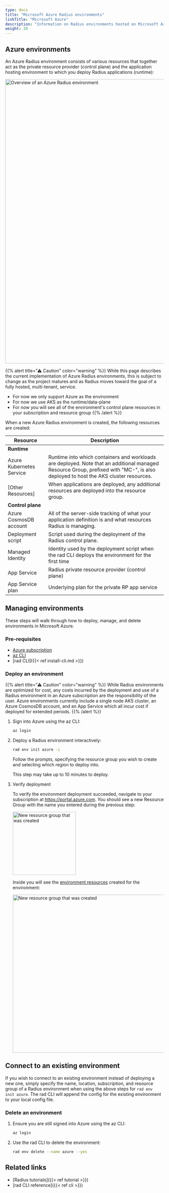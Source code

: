 ```yaml
---
type: docs
title: "Microsoft Azure Radius environments"
linkTitle: "Microsoft Azure"
description: "Information on Radius environments hosted on Microsoft Azure"
weight: 20
---
```


## Azure environments

An Azure Radius environment consists of various resources that together act as the private resource provider (control plane) and the application hosting environment to which you deploy Radius applications (runtime):

<img src="./azure-overview.png" width=900 alt="Overview of an Azure Radius environment">

{{% alert title="⚠ Caution" color="warning" %}}
While this page describes the current implementation of Azure Radius environments, this is subject to change as the project matures and as Radius moves toward the goal of a fully hosted, multi-tenant, service.

- For now we only support Azure as the environment
- For now we use AKS as the runtime/data-plane
- For now you will see all of the environment's control plane resources in your subscription and resource group
{{% /alert %}}

When a new Azure Radius environment is created, the following resources are created:

| Resource | Description |
|----------|-------------|
|**Runtime**
| Azure Kubernetes Service | Runtime into which containers and workloads are deployed. Note that an additional managed Resource Group, prefixed with "MC-", is also deployed to host the AKS cluster resources.
| [Other Resources] | When applications are deployed, any additional resources are deployed into the resource group.
|**Control plane**
| Azure CosmosDB account | All of the server-side tracking of what your application definition is and what resources Radius is managing.
| Deployment script | Script used during the deployment of the Radius control plane.
| Managed Identity | Identity used by the deployment script when the rad CLI deploys the environment for the first time
| App Service | Radius private resource provider (control plane)
| App Service plan | Underlying plan for the private RP app service

## Managing environments

These steps will walk through how to deploy, manage, and delete environments in Microsoft Azure.

### Pre-requisites

- [Azure subscription](https://signup.azure.com)
- [az CLI](https://docs.microsoft.com/en-us/cli/azure/install-azure-cli)
- [rad CLI]({{< ref install-cli.md >}})

### Deploy an environment

{{% alert title="⚠ Caution" color="warning" %}}
While Radius environments are optimized for cost, any costs incurred by the deployment and use of a Radius environment in an Azure subscription are the responsibility of the user. Azure environments currently include a single node AKS cluster, an Azure CosmosDB account, and an App Service which all incur cost if deployed for extended periods.
{{% /alert %}}

1. Sign into Azure using the az CLI:
   
   ```bash
   az login
   ```
1. Deploy a Radius environment interactively:
   
   ```bash
   rad env init azure -i
   ```

   Follow the prompts, specifying the resource group you wish to create and selecting which region to deploy into.

   This step may take up to 10 minutes to deploy.

1. Verify deployment

   To verify the environment deployment succeeded, navigate to your subscription at https://portal.azure.com. You should see a new Resource Group with the name you entered during the previous step: 

   <img src="./azure-rg.png" width=200 alt="New resource group that was created">

   Inside you will see the [environment resources](#azure-environments) created for the environment:

   <img src="./azure-resources.png" width=500 alt="New resource group that was created">

## Connect to an existing environment

If you wish to connect to an existing environment instead of deploying a new one, simply specify the name, location, subscription, and resource group of a Radius environment when using the above steps for `rad env init azure`. The rad CLI will append the config for the existing environment to your local config file.

### Delete an environment

1. Ensure you are still signed into Azure using the az CLI:
   
   ```bash
   az login
   ```
1. Use the rad CLI to delete the environment:

   ```bash
   rad env delete --name azure --yes
   ```

## Related links

- [Radius tutorials]({{< ref tutorial >}})
- [rad CLI reference]({{< ref cli >}})
